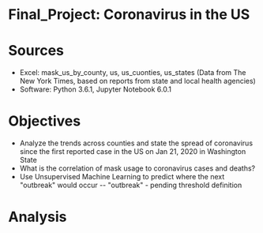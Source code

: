 # Final_Project: Coronavirus in the US

# Sources
- Excel: mask_us_by_county, us, us_cuonties, us_states (Data from The New York Times, based on reports from state and local health agencies)
- Software: Python 3.6.1, Jupyter Notebook 6.0.1 

# Objectives
- Analyze the trends across counties and state the spread of coronavirus since the first reported case in the US on Jan 21, 2020 in Washington State
- What is the correlation of mask usage to coronavirus cases and deaths?
- Use Unsupervised Machine Learning to predict where the next "outbreak" would occur
-- "outbreak" - pending threshold definition

# Analysis




